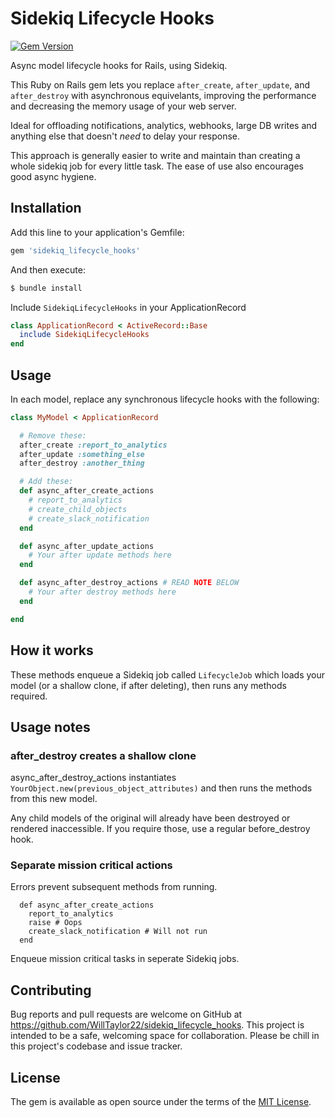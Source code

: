 # Sidekiq Lifecycle Hooks

[![Gem Version](https://badge.fury.io/rb/sidekiq_lifecycle_hooks.svg)](https://badge.fury.io/rb/sidekiq_lifecycle_hooks)

Async model lifecycle hooks for Rails, using Sidekiq.

This Ruby on Rails gem lets you replace `after_create`, `after_update`, and `after_destroy` with asynchronous equivelants, improving the performance and decreasing the memory usage of your web server.

Ideal for offloading notifications, analytics, webhooks, large DB writes and anything else that doesn't *need* to delay your response.

This approach is generally easier to write and maintain than creating a whole sidekiq job for every little task. The ease of use also encourages good async hygiene.


## Installation

Add this line to your application's Gemfile:

```ruby
gem 'sidekiq_lifecycle_hooks'
```

And then execute:

```bash
$ bundle install
```

Include `SidekiqLifecycleHooks` in your ApplicationRecord

```ruby
class ApplicationRecord < ActiveRecord::Base
  include SidekiqLifecycleHooks
end
```

## Usage

In each model, replace any synchronous lifecycle hooks with the following:

```ruby
class MyModel < ApplicationRecord

  # Remove these:
  after_create :report_to_analytics
  after_update :something_else
  after_destroy :another_thing

  # Add these:
  def async_after_create_actions
    # report_to_analytics
    # create_child_objects
    # create_slack_notification
  end

  def async_after_update_actions
    # Your after update methods here
  end

  def async_after_destroy_actions # READ NOTE BELOW
    # Your after destroy methods here
  end

end
```

## How it works

These methods enqueue a Sidekiq job called `LifecycleJob` which loads your model (or a shallow clone, if after deleting), then runs any methods required.


## Usage notes

### after_destroy creates a shallow clone

async_after_destroy_actions instantiates
`YourObject.new(previous_object_attributes)`
and then runs the methods from this new model.

Any child models of the original will already have been destroyed or rendered inaccessible. If you require those, use a regular before_destroy hook.


### Separate mission critical actions

Errors prevent subsequent methods from running.

```
  def async_after_create_actions
    report_to_analytics
    raise # Oops
    create_slack_notification # Will not run
  end
```

Enqueue mission critical tasks in seperate Sidekiq jobs.

## Contributing

Bug reports and pull requests are welcome on GitHub at https://github.com/WillTaylor22/sidekiq_lifecycle_hooks. This project is intended to be a safe, welcoming space for collaboration. Please be chill in this project's codebase and issue tracker.

## License

The gem is available as open source under the terms of the [MIT License](https://opensource.org/licenses/MIT).
